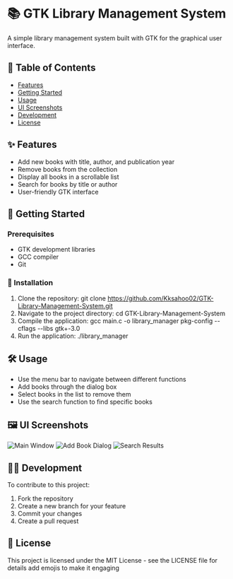 # 📚 GTK Library Management System

A simple library management system built with GTK for the graphical user interface.

## 📖 Table of Contents
- [Features](#features)
- [Getting Started](#getting-started)
- [Usage](#usage)
- [UI Screenshots](#ui-screenshots)
- [Development](#development)
- [License](#license)

## ✨ Features
- Add new books with title, author, and publication year
- Remove books from the collection
- Display all books in a scrollable list
- Search for books by title or author
- User-friendly GTK interface

## 🚀 Getting Started

### Prerequisites
- GTK development libraries
- GCC compiler
- Git

### 🔧 Installation
1. Clone the repository:
   git clone https://github.com/Kksahoo02/GTK-Library-Management-System.git
2. Navigate to the project directory:
   cd GTK-Library-Management-System
3. Compile the application:
   gcc main.c -o library_manager pkg-config --cflags --libs gtk+-3.0
4. Run the application:
   ./library_manager


## 🛠️ Usage
- Use the menu bar to navigate between different functions
- Add books through the dialog box
- Select books in the list to remove them
- Use the search function to find specific books

## 🖼️ UI Screenshots

![Main Window](screenshots/main_window.jpg)
![Add Book Dialog](screenshots/add_book_dialog.jpg)
![Search Results](screenshots/Search.jpg)

## 👨‍💻 Development
To contribute to this project:
1. Fork the repository
2. Create a new branch for your feature
3. Commit your changes
4. Create a pull request

## 📜 License
This project is licensed under the MIT License - see the LICENSE file for details add emojis to make it engaging
